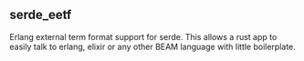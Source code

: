 serde_eetf
---

Erlang external term format support for serde.  This allows a rust app to
easily talk to erlang, elixir or any other BEAM language with little
boilerplate.
